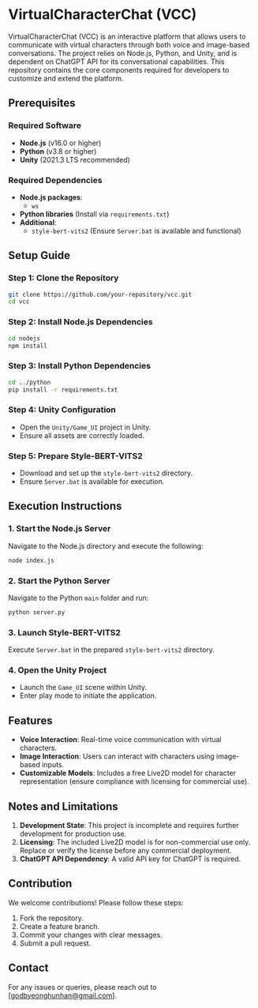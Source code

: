 # VirtualCharacterChat (VCC)

VirtualCharacterChat (VCC) is an interactive platform that allows users to communicate with virtual characters through both voice and image-based conversations. The project relies on Node.js, Python, and Unity, and is dependent on ChatGPT API for its conversational capabilities. This repository contains the core components required for developers to customize and extend the platform.

## Prerequisites

### Required Software
- **Node.js** (v16.0 or higher)
- **Python** (v3.8 or higher)
- **Unity** (2021.3 LTS recommended)

### Required Dependencies
- **Node.js packages**:
  - `ws`
- **Python libraries** (Install via `requirements.txt`)
- **Additional**:
  - `style-bert-vits2` (Ensure `Server.bat` is available and functional)

## Setup Guide

### Step 1: Clone the Repository
```bash
git clone https://github.com/your-repository/vcc.git
cd vcc
```

### Step 2: Install Node.js Dependencies
```bash
cd nodejs
npm install
```

### Step 3: Install Python Dependencies
```bash
cd ../python
pip install -r requirements.txt
```

### Step 4: Unity Configuration
- Open the `Unity/Game_UI` project in Unity.
- Ensure all assets are correctly loaded.

### Step 5: Prepare Style-BERT-VITS2
- Download and set up the `style-bert-vits2` directory.
- Ensure `Server.bat` is available for execution.

## Execution Instructions

### 1. Start the Node.js Server
Navigate to the Node.js directory and execute the following:
```bash
node index.js
```

### 2. Start the Python Server
Navigate to the Python `main` folder and run:
```bash
python server.py
```

### 3. Launch Style-BERT-VITS2
Execute `Server.bat` in the prepared `style-bert-vits2` directory.

### 4. Open the Unity Project
- Launch the `Game_UI` scene within Unity.
- Enter play mode to initiate the application.

## Features
- **Voice Interaction**: Real-time voice communication with virtual characters.
- **Image Interaction**: Users can interact with characters using image-based inputs.
- **Customizable Models**: Includes a free Live2D model for character representation (ensure compliance with licensing for commercial use).

## Notes and Limitations
1. **Development State**: This project is incomplete and requires further development for production use.
2. **Licensing**: The included Live2D model is for non-commercial use only. Replace or verify the license before any commercial deployment.
3. **ChatGPT API Dependency**: A valid API key for ChatGPT is required.

## Contribution
We welcome contributions! Please follow these steps:
1. Fork the repository.
2. Create a feature branch.
3. Commit your changes with clear messages.
4. Submit a pull request.

## Contact
For any issues or queries, please reach out to [godbyeonghunhan@gmail.com].
